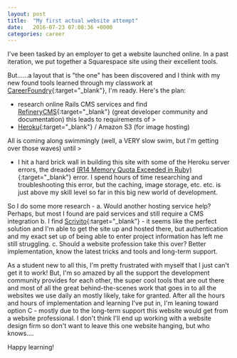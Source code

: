 ```yaml
---
layout: post
title:  "My first actual website attempt"
date:   2016-07-23 07:08:36 +0000
categories: career
---
```

I've been tasked by an employer to get a website launched online. In a past iteration, we put together a Squarespace site using their excellent tools.

But......a layout that is "the one" has been discovered and I think with my new found tools learned through my classwork at [CareerFoundry](https://careerfoundry.com/){:target="_blank"}, I'm ready. Here's the plan: 

* research online Rails CMS services and find [RefineryCMS](http://www.refinerycms.com/){:target="_blank"} (great developer community and documentation) this leads to requirements of > 
* [Heroku](https://dashboard.heroku.com/){:target="_blank"} / Amazon S3 (for image hosting)

All is coming along swimmingly (well, a VERY slow swim, but I'm getting over those waves) until > 

* I hit a hard brick wall in building this site with some of the Heroku server errors, the dreaded [(R14 Memory Quota Exceeded in Ruby)](https://devcenter.heroku.com/articles/ruby-memory-use){:target="_blank"} error. I spend hours of time researching and troubleshooting this error, but the caching, image storage, etc. etc. is just above my skill level so far in this big new world of development.

So I do some more research - 
a. Would another hosting service help? Perhaps, but most I found are paid services and still require a CMS integration
b. I find [Scrivito](https://scrivito.com/){:target="_blank"} - it seems like the perfect solution and I'm able to get the site up and hosted there, but authentication and my exact set up of being able to enter project information has left me still struggling.
c. Should a website profession take this over? Better implementation, know the latest tricks and tools and long-term support.

As a student new to all this, I'm pretty frustrated with myself that I just can't get it to work! But, I'm so amazed by all the support the development community provides for each other, the super cool tools that are out there and most of all the great behind-the-scenes work that goes in to all the websites we use daily an mostly likely, take for granted. After all the hours and hours of implementation and learning I've put in, I'm leaning toward option C - mostly due to the long-term support this website would get from a website professional. I don't think I'll end up working with a website design firm so don't want to leave this one website hanging, but who knows....

Happy learning!















